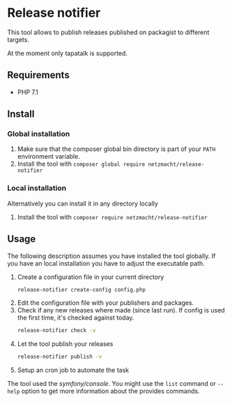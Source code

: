 Release notifier
===========================

This tool allows to publish releases published on packagist to different targets. 

At the moment only tapatalk is supported.

Requirements
------------

 - PHP 7.1


Install
-------

### Global installation 

 1. Make sure that the composer global bin directory is part of your `PATH` environment variable.
 2. Install the tool with `composer global require netzmacht/release-notifier` 
 
### Local installation

Alternatively you can install it in any directory locally

 1. Install the tool with `composer require netzmacht/release-notifier`
 

Usage
-----

The following description assumes you have installed the tool globally. If you have an local installation you have to
adjust the executable path.

 1. Create a configuration file in your current directory 
    ```bash
    release-notifier create-config config.php
    ```
 2. Edit the configuration file with your publishers and packages.
 3. Check if any new releases where made (since last run). If config is used the first time, it's checked against today.
    ```bash
    release-notifier check -v
    ```
 4. Let the tool publish your releases
    ```bash
    release-notifier publish -v
    ``` 
 5. Setup an cron job to automate the task
 
The tool used the *symfony/console*. You might use the `list` command or `--help` option to get more information about
the provides commands.
